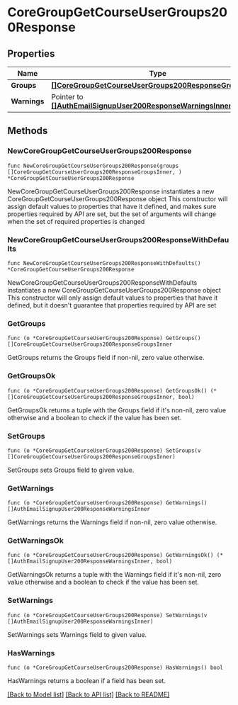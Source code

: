 # CoreGroupGetCourseUserGroups200Response

## Properties

Name | Type | Description | Notes
------------ | ------------- | ------------- | -------------
**Groups** | [**[]CoreGroupGetCourseUserGroups200ResponseGroupsInner**](CoreGroupGetCourseUserGroups200ResponseGroupsInner.md) |  | 
**Warnings** | Pointer to [**[]AuthEmailSignupUser200ResponseWarningsInner**](AuthEmailSignupUser200ResponseWarningsInner.md) |  | [optional] 

## Methods

### NewCoreGroupGetCourseUserGroups200Response

`func NewCoreGroupGetCourseUserGroups200Response(groups []CoreGroupGetCourseUserGroups200ResponseGroupsInner, ) *CoreGroupGetCourseUserGroups200Response`

NewCoreGroupGetCourseUserGroups200Response instantiates a new CoreGroupGetCourseUserGroups200Response object
This constructor will assign default values to properties that have it defined,
and makes sure properties required by API are set, but the set of arguments
will change when the set of required properties is changed

### NewCoreGroupGetCourseUserGroups200ResponseWithDefaults

`func NewCoreGroupGetCourseUserGroups200ResponseWithDefaults() *CoreGroupGetCourseUserGroups200Response`

NewCoreGroupGetCourseUserGroups200ResponseWithDefaults instantiates a new CoreGroupGetCourseUserGroups200Response object
This constructor will only assign default values to properties that have it defined,
but it doesn't guarantee that properties required by API are set

### GetGroups

`func (o *CoreGroupGetCourseUserGroups200Response) GetGroups() []CoreGroupGetCourseUserGroups200ResponseGroupsInner`

GetGroups returns the Groups field if non-nil, zero value otherwise.

### GetGroupsOk

`func (o *CoreGroupGetCourseUserGroups200Response) GetGroupsOk() (*[]CoreGroupGetCourseUserGroups200ResponseGroupsInner, bool)`

GetGroupsOk returns a tuple with the Groups field if it's non-nil, zero value otherwise
and a boolean to check if the value has been set.

### SetGroups

`func (o *CoreGroupGetCourseUserGroups200Response) SetGroups(v []CoreGroupGetCourseUserGroups200ResponseGroupsInner)`

SetGroups sets Groups field to given value.


### GetWarnings

`func (o *CoreGroupGetCourseUserGroups200Response) GetWarnings() []AuthEmailSignupUser200ResponseWarningsInner`

GetWarnings returns the Warnings field if non-nil, zero value otherwise.

### GetWarningsOk

`func (o *CoreGroupGetCourseUserGroups200Response) GetWarningsOk() (*[]AuthEmailSignupUser200ResponseWarningsInner, bool)`

GetWarningsOk returns a tuple with the Warnings field if it's non-nil, zero value otherwise
and a boolean to check if the value has been set.

### SetWarnings

`func (o *CoreGroupGetCourseUserGroups200Response) SetWarnings(v []AuthEmailSignupUser200ResponseWarningsInner)`

SetWarnings sets Warnings field to given value.

### HasWarnings

`func (o *CoreGroupGetCourseUserGroups200Response) HasWarnings() bool`

HasWarnings returns a boolean if a field has been set.


[[Back to Model list]](../README.md#documentation-for-models) [[Back to API list]](../README.md#documentation-for-api-endpoints) [[Back to README]](../README.md)


